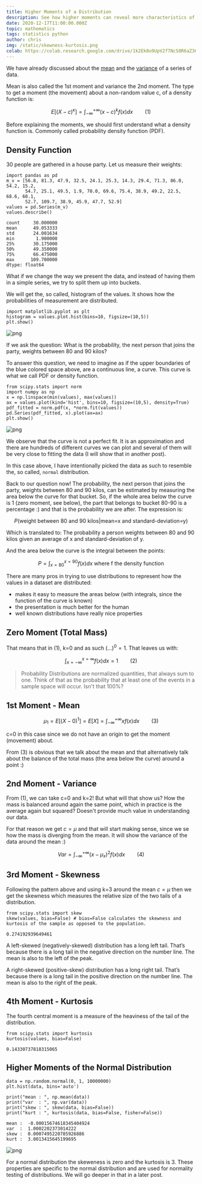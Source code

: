 ```yaml
---
title: Higher Moments of a Distribution
description: See how higher moments can reveal more characteristics of a data series.
date: 2020-12-17T11:00:00.000Z
topic: mathematics
tags: statistics python
author: chris
img: /static/skewness-kurtosis.png
colab: https://colab.research.google.com/drive/1k2Ek0o9UpV2f7NcS0R6aZ36UDvR24BRP?usp=sharing
---
```


We have already discussed about the [mean](/post/measures-of-location) and the [variance](/post/measures-of-variability) of a series of data. 

Mean is also called the 1st moment and variance the 2nd moment. The type to get a moment (the movement) about a non-random value c, of a density function is:

$$
E[(X-c)^κ] = \int_{-\infty}^{+\infty} (x-c)^k f(x) dx  \qquad (1)
$$

Before explaining the moments, we should first understand what a density function is. Commonly called probability density function (PDF).

## Density Function

30 people are gathered in a house party. Let us measure their weights:


```
import pandas as pd
m_v = [56.8, 81.3, 47.9, 32.5, 24.1, 25.3, 14.3, 29.4, 71.3, 86.0, 54.2, 15.2,
       54.7, 25.1, 49.5, 1.9, 70.0, 69.6, 75.4, 38.9, 49.2, 22.5, 68.6, 60.1,
       52.7, 109.7, 38.9, 45.9, 47.7, 52.9]
values = pd.Series(m_v)
values.describe()
```

    count     30.000000
    mean      49.053333
    std       24.001634
    min        1.900000
    25%       30.175000
    50%       49.350000
    75%       66.475000
    max      109.700000
    dtype: float64



What if we change the way we present the data, and instead of having them in a simple series, we try to split them up into buckets.

We will get the, so called, histogram of the values. It shows how the probabilities of measurement are distributed.


```
import matplotlib.pyplot as plt
histogram = values.plot.hist(bins=10, figsize=(10,5))
plt.show()
```
  
![png](higher-moments-of-a-distribution/higher-moments-of-a-distribution_3_0.png)
    


If we ask the question: What is the probability, the next person that joins the party, weights between 80 and 90 kilos?

To answer this question, we need to imagine as if the upper boundaries of the blue colored space above, are a continuous line, a curve. This curve is what we call PDF or density function.


```
from scipy.stats import norm
import numpy as np
x = np.linspace(min(values), max(values))
ax = values.plot(kind='hist', bins=10, figsize=(10,5), density=True)
pdf_fitted = norm.pdf(x, *norm.fit(values))
pd.Series(pdf_fitted, x).plot(ax=ax)
plt.show()
```
    
![png](higher-moments-of-a-distribution/higher-moments-of-a-distribution_5_0.png)

We observe that the curve is not a perfect fit. It is an approximation and there are hundreds of different curves we can plot and several of them will be very close to fitting the data (I will show that in another post).

In this case above, I have intentionally picked the data as such to resemble the, so called, `normal` distribution.

Back to our question now! The probability, the next person that joins the party, weights between 80 and 90 kilos, can be estimated by measuring the area below the curve for that bucket. So, if the whole area below the curve is 1 (zero moment, see below), the part that belongs to bucket 80-90 is a percentage :) and that is the probability we are after. The expression is:

$$
P( \text{weight between 80 and 90 kilos} | \text{mean=x and standard-deviation=y} )
$$

Which is translated to: The probability a person weights between 80 and 90 kilos given an average of x and standard-deviation of y.

And the area below the curve is the integral between the points:

$$
P = \int_{x=80}^{x=90} f(x)dx \text{  where f the density function}
$$ 

There are many pros in trying to use distributions to represent how the values in a dataset are distributed:

* makes it easy to measure the areas below (with integrals, since the function of the curve is known)
* the presentation is much better for the human
* well known distributions have really nice properties

## Zero Moment (Total Mass)

That means that in (1), k=0 and as such $(...)^0 = 1$. That leaves us with:

$$
\int_{x=-\infty}^{x=\infty} f(x)dx = 1 \qquad (2)
$$

> Probability Distributions are normalized quantities, that always sum to one. Think of that as the probability that at least one of the events in a sample space will occur. Isn't that 100%?

## 1st Moment - Mean

$$
μ_1 = E[(X-0)^1] = E[X] = \int_{-\infty}^{+\infty} xf(x)dx  \qquad (3)
$$

c=0 in this case since we do not have an origin to get the moment (movement) about.

From (3) is obvious that we talk about the mean and that alternatively talk about the balance of the total mass (the area below the curve) around a point :)

## 2nd Moment - Variance

From (1), we can take c=0 and k=2! But what will that show us? How the mass is balanced around again the same point, which in practice is the average again but squared? Doesn't provide much value in understanding our data.

For that reason we get $c=μ$ and that will start making sense, since we se how the mass is diverging from the mean. It will show the variance of the data around the mean :)

$$
Var = \int_{-\infty}^{+\infty} (x-μ_x)^2f(x)dx  \qquad (4)
$$

## 3rd Moment - Skewness

Following the pattern above and using k=3 around the mean $c=μ$ then we get the skewness which measures the relative size of the two tails of a distribution.


```
from scipy.stats import skew
skew(values, bias=False) # bias=False calculates the skewness and kurtosis of the sample as opposed to the population.
```
    0.274192939649461


A left-skewed (negatively-skewed) distribution has a long left tail. That’s because there is a long tail in the negative direction on the number line. The mean is also to the left of the peak.

A right-skewed (positive-skew) distribution has a long right tail. That’s because there is a long tail in the positive direction on the number line. The mean is also to the right of the peak.

## 4th Moment - Kurtosis

The fourth central moment is a measure of the heaviness of the tail of the distribution.

```
from scipy.stats import kurtosis
kurtosis(values, bias=False)
```
    0.14330737818315065

## Higher Moments of the Normal Distribution

```
data = np.random.normal(0, 1, 10000000)
plt.hist(data, bins='auto')

print("mean : ", np.mean(data))
print("var  : ", np.var(data))
print("skew : ", skew(data, bias=False))
print("kurt : ", kurtosis(data, bias=False, fisher=False))
```

    mean :  -0.00015674618345404924
    var  :  1.0002202373014222
    skew :  0.0007495220785926886
    kurt :  3.0013415645199695
 
![png](higher-moments-of-a-distribution/higher-moments-of-a-distribution_12_1.png)
    

For a normal distribution the skeweness is zero and the kurtosis is 3. These properties are specific to the normal distribution and are used for normality testing of distributions. We will go deeper in that in a later post.
